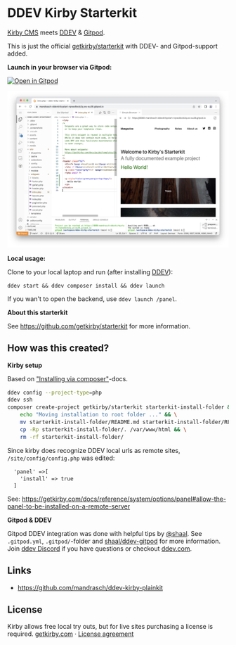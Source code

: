 
# DDEV Kirby Starterkit

[Kirby CMS](https://getkirby.com/) meets [DDEV](https://ddev.com/) & [Gitpod](https://gitpod.io/). 

This is just the official [getkirby/starterkit](https://github.com/getkirby/starterkit) with DDEV- and Gitpod-support added. 

**Launch in your browser via Gitpod:**

[![Open in Gitpod](https://gitpod.io/button/open-in-gitpod.svg)](https://gitpod.io/#https://github.com/mandrasch/ddev-kirby-starterkit/)

![Screenshot kirby starterkit in Gitpod interface](.screenshots/kirby_gitpod_ddev.jpg)


**Local usage:**

Clone to your local laptop and run (after installing [DDEV](https://ddev.com/)):

```
ddev start && ddev composer install && ddev launch
```

If you wan't to open the backend, use `ddev launch /panel`.

**About this starterkit**

See https://github.com/getkirby/starterkit for more information.

## How was this created?

**Kirby setup**

Based on ["Installing via composer"](https://getkirby.com/docs/cookbook/setup/composer#installing-composer)-docs.

```bash
ddev config --project-type=php
ddev ssh
composer create-project getkirby/starterkit starterkit-install-folder && \
    echo "Moving installation to root folder ..." && \
    mv starterkit-install-folder/README.md starterkit-install-folder/README_kirby.md && \
    cp -Rp starterkit-install-folder/. /var/www/html && \
    rm -rf starterkit-install-folder/
```

Since kirby does recognize DDEV local urls as remote sites, `/site/config/config.php` was edited:

```
  'panel' =>[
    'install' => true
  ]
```

See: https://getkirby.com/docs/reference/system/options/panel#allow-the-panel-to-be-installed-on-a-remote-server

**Gitpod & DDEV**

Gitpod DDEV integration was done with helpful tips by [@shaal](https://github.com/shaal). See `.gitpod.yml`, `.gitpod/`-folder and [shaal/ddev-gitpod](https://github.com/shaal/ddev-gitpod) for more information. Join [ddev Discord](https://discord.gg/hCZFfAMc5k) if you have questions or checkout [ddev.com](https://ddev.com).

## Links

- https://github.com/mandrasch/ddev-kirby-plainkit

## License

Kirby allows free local try outs, but for live sites purchasing a license is required.
[getkirby.com](https://getkirby.com) · [License agreement](https://getkirby.com/license)

